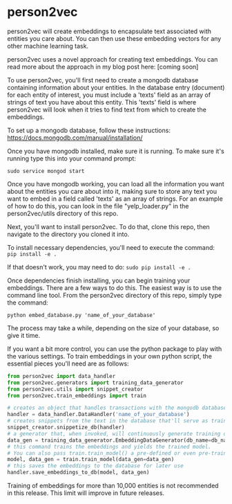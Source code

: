 # person2vec

person2vec will create embeddings to encapsulate text associated with entities you care about. You can then use these embedding vectors for any other machine learning task.

person2vec uses a novel approach for creating text embeddings. You can read more about the approach in my blog post here: [coming soon]

To use person2vec, you'll first need to create a mongodb database containing information about your entities. In the database entry (document) for each entity of interest, you must include a 'texts' field as an array of strings of text you have about this entity. This 'texts' field is where person2vec will look when it tries to find text from which to create the embeddings.

To set up a mongodb database, follow these instructions: https://docs.mongodb.com/manual/installation/

Once you have mongodb installed, make sure it is running. To make sure it's running type this into your command prompt:

```sudo service mongod start```

Once you have mongodb working, you can load all the information you want about the entities you care about into it, making sure to store any text you want to embed in a field called 'texts' as an array of strings. For an example of how to do this, you can look in the file "yelp_loader.py" in the person2vec/utils directory of this repo.

Next, you'll want to install person2vec.  To do that, clone this repo, then navigate to the directory you cloned it into.

To install necessary dependencies, you'll need to execute the command:
```pip install -e .```

If that doesn't work, you may need to do:
```sudo pip install -e .```

Once dependencies finish installing, you can begin training your embeddings. There are a few ways to do this. The easiest way is to use the command line tool. From the person2vec directory of this repo, simply type the command:

```python embed_database.py 'name_of_your_database'```

The process may take a while, depending on the size of your database, so give it time. 

If you want a bit more control, you can use the python package to play with the various settings.  To train embeddings in your own python script, the essential pieces you'll need are as follows:

```python
from person2vec import data_handler
from person2vec.generators import training_data_generator
from person2vec.utils import snippet_creator
from person2vec.train_embeddings import train

# creates an object that handles transactions with the mongodb database
handler = data_handler.DataHandler('name_of_your_database')
# creates snippets from the text in the database that'll serve as training data for the embeddings
snippet_creator.snippetize_db(handler)
# a generator that, when invoked, will continuously generate training data from the snippets
data_gen = training_data_generator.EmbeddingDataGenerator(db_name=db_name)
# this command trains the embeddings and yields the trained model. 
# You can also pass train.train_model() a pre-defined or even pre-trained model, and it'll train that instead of the default 
model, data_gen = train.train_model(data_gen=data_gen)
# this saves the embeddings to the database for later use
handler.save_embeddings_to_db(model, data_gen)
```
Training of embeddings for more than 10,000 entities is not recommended in this release. This limit will improve in future releases. 

